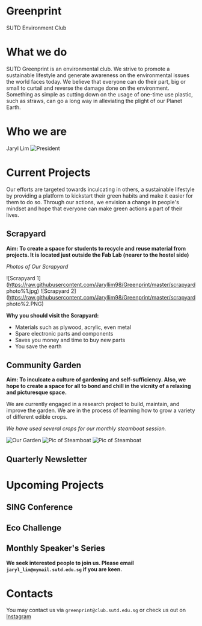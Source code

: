 # Greenprint
SUTD Environment Club

# What we do

SUTD Greenprint is an environmental club. We strive to promote a sustainable lifestyle and generate awareness on the environmental issues the world faces today. We believe that everyone can do their part, big or small to curtail and reverse the damage done on the environment. Something as simple as cutting down on the usage of one-time use plastic, such as straws, can go a long way in alleviating the plight of our Planet Earth.<br>

# Who we are


Jaryl Lim ![President](https://raw.githubusercontent.com/Jaryllim98/Greenprint/master/jaryl%top%photo.PNG)

# Current Projects


Our efforts are targeted towards inculcating in others, a sustainable lifestyle by providing a platform to kickstart their green habits and make it easier for them to do so. Through our actions, we envision a change in people's mindset and hope that everyone can make green actions a part of their lives.

## Scrapyard 



**Aim: To create a space for students to recycle and reuse material from projects. It is located just outside the Fab Lab (nearer to the hostel side)**

*Photos of Our Scrapyard*

![Scrapyard 1](https://raw.githubusercontent.com/Jaryllim98/Greenprint/master/scrapyard photo%1.jpg)
![Scrapyard 2](https://raw.githubusercontent.com/Jaryllim98/Greenprint/master/scrapyard photo%2.PNG)

**Why you should visit the Scrapyard:**

* Materials such as plywood, acrylic, even metal
* Spare electronic parts and components
* Saves you money and time to buy new parts
* You save the earth

## Community Garden

**Aim: To inculcate a culture of gardening and self-sufficiency. Also, we hope to create a space for all to bond and chill in the vicnity of a relaxing and picturesque space.**

We are currently engaged in a research project to build, maintain, and improve the garden. We are in the process of learning how to grow a variety of different edible crops. 

*We have used several crops for our monthly steamboat session.*

![Our Garden](https://raw.githubusercontent.com/Jaryllim98/Greenprint/master/garden%20image%201.PNG)
![Pic of Steamboat](https://raw.githubusercontent.com/Jaryllim98/Greenprint/master/photo_2019-11-20_23-04-45.jpg)
![Pic of Steamboat](https://raw.githubusercontent.com/Jaryllim98/Greenprint/master/steamboat%1.PNG)

## Quarterly Newsletter

# Upcoming Projects

## SING Conference

## Eco Challenge

## Monthly Speaker's Series


**We seek interested people to join us. Please email ```jaryl_lim@mymail.sutd.edu.sg``` if you are keen.**

# Contacts

You may contact us via ```greenprint@club.sutd.edu.sg``` or check us out on [Instagram](https://www.instagram.com/sutdgreenprint/) 


